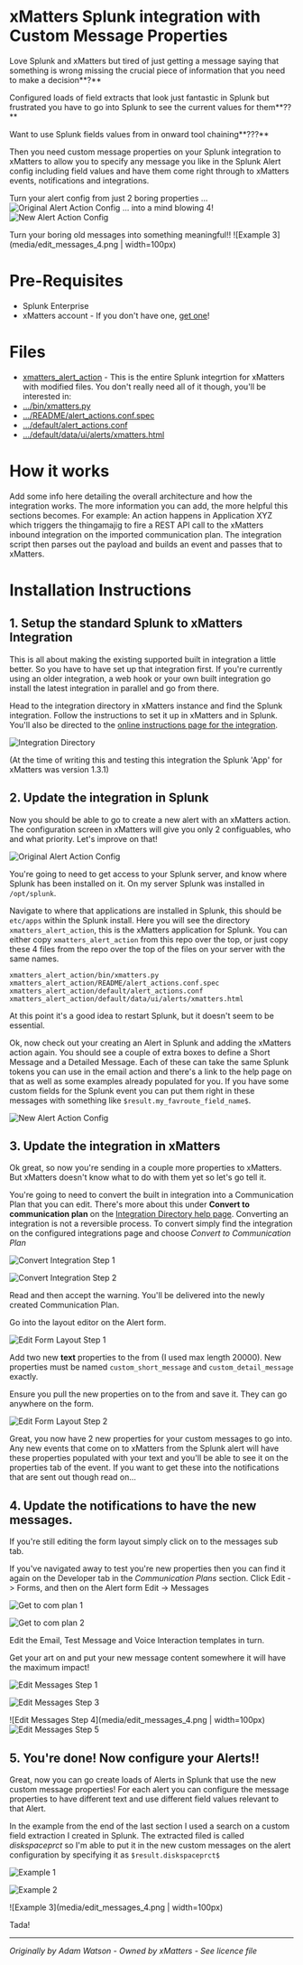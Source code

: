 # xMatters Splunk integration with Custom Message Properties

Love Splunk and xMatters but tired of just getting a message saying that something is wrong missing the crucial piece of information that you need to make a decision**?**

Configured loads of field extracts that look just fantastic in Splunk but frustrated you have to go into Splunk to see the current values for them**??**

Want to use Splunk fields values from in onward tool chaining**???**

Then you need custom message properties on your Splunk integration to xMatters to allow you to specify any message you like in the Splunk Alert config including field values and have them come right through to xMatters events, notifications and integrations.

Turn your alert config from just 2 boring properties ...
![Original Alert Action Config](media/origonal_alert_action_config.png)
... into a mind blowing 4!
![New Alert Action Config](media/new_alert_action_config.png)

Turn your boring old messages into something meaningful!!
![Example 3](media/edit_messages_4.png | width=100px)

# Pre-Requisites
* Splunk Enterprise
* xMatters account - If you don't have one, [get one](https://www.xmatters.com)!

# Files
* [xmatters_alert_action](xmatters_alert_action) - This is the entire Splunk integrtion for xMatters with modified files.  You don't really need all of it though, you'll be interested in:
* [.../bin/xmatters.py](xmatters_alert_action/bin/xmatters.py)
* [.../README/alert_actions.conf.spec](xmatters_alert_action/README/alert_actions.conf.spec)
* [.../default/alert_actions.conf](xmatters_alert_action/default/alert_actions.conf)
* [.../default/data/ui/alerts/xmatters.html](xmatters_alert_action/default/data/ui/alerts/xmatters.html)


# How it works
Add some info here detailing the overall architecture and how the integration works. The more information you can add, the more helpful this sections becomes. For example: An action happens in Application XYZ which triggers the thingamajig to fire a REST API call to the xMatters inbound integration on the imported communication plan. The integration script then parses out the payload and builds an event and passes that to xMatters.

# Installation Instructions

## 1. Setup the standard Splunk to xMatters Integration
This is all about making the existing supported built in integration a little better. So you have to have set up that integration first.  If you're currently using an older integration, a web hook or your own built integration go install the latest integration in parallel and go from there.

Head to the integration directory in xMatters instance and find the Splunk integration.  Follow the instructions to set it up in xMatters and in Splunk.  You'll also be directed to the [online instructions page for the integration](https://help.xmatters.com/integrations/logmgmt/splunk.htm?cshid=SPLUNK).

![Integration Directory](/media/integrationcataloge.png)

(At the time of writing this and testing this integration the Splunk 'App' for xMatters was version 1.3.1)

## 2. Update the integration in Splunk
Now you should be able to go to create a new alert with an xMatters action.  The configuration screen in xMatters will give you only 2 configuables, who and what priority.  Let's improve on that!

![Original Alert Action Config](media/origonal_alert_action_config.png)

You're going to need to get access to your Splunk server, and know where Splunk has been installed on it.  On my server Splunk was installed in `/opt/splunk`.

Navigate to where that applications are installed in Splunk, this should be `etc/apps` within the Splunk install.  Here you will see the directory `xmatters_alert_action`, this is the xMatters application for Splunk. You can either copy `xmatters_alert_action` from this repo over the top, or just copy these 4 files from the repo over the top of the files on your server with the same names.

```
xmatters_alert_action/bin/xmatters.py
xmatters_alert_action/README/alert_actions.conf.spec
xmatters_alert_action/default/alert_actions.conf
xmatters_alert_action/default/data/ui/alerts/xmatters.html
```

At this point it's a good idea to restart Splunk, but it doesn't seem to be essential.

Ok, now check out your creating an Alert in Splunk and adding the xMatters action again.  You should see a couple of extra boxes to define a Short Message and a Detailed Message.  Each of these can take the same Splunk tokens you can use in the email action and there's a link to the help page on that as well as some examples already populated for you.  If you have some custom fields for the Splunk event you can put them right in these messages with something like `$result.my_favroute_field_name$`.

![New Alert Action Config](media/new_alert_action_config.png)


## 3. Update the integration in xMatters
Ok great, so now you're sending in a couple more properties to xMatters.  But xMatters doesn't know what to do with them yet so let's go tell it.

You're going to need to convert the built in integration into a Communication Plan that you can edit. There's more about this under **Convert to communication plan** on the [Integration Directory help page](https://help.xmatters.com/ondemand/xmodwelcome/integrationdirectory/integration-directory.htm?cshid=IntegrationManagerPlace).  Converting an integration is not a reversible process.  To convert simply find the integration on the configured integrations page and choose *Convert to Communication Plan*

![Convert Integration Step 1](media/convert_intergration_1.png)

![Convert Integration Step 2](media/convert_intergration_2.png)

Read and then accept the warning.  You'll be delivered into the newly created Communication Plan.

Go into the layout editor on the Alert form.

![Edit Form Layout Step 1](media/edit_form_1.png)

Add two new **text** properties to the from (I used max length 20000). New properties must be named `custom_short_message` and `custom_detail_message` exactly.

Ensure you pull the new properties on to the from and save it. They can go anywhere on the form.

![Edit Form Layout Step 2](media/edit_form_2.png)

Great, you now have 2 new properties for your custom messages to go into. Any new events that come on to xMatters from the Splunk alert will have these properties populated with your text and you'll be able to see it on the properties tab of the event.  If you want to get these into the notifications that are sent out though read on...

## 4. Update the notifications to have the new messages.

If you're still editing the form layout simply click on to the messages sub tab.

If you've navigated away to test you're new properties then you can find it again on the Developer tab in the *Communication Plans* section. Click Edit -> Forms, and then on the Alert form Edit -> Messages

![Get to com plan 1](media/get_to_com_plan1.png)

![Get to com plan 2](media/get_to_com_plan2.png)

Edit the Email, Test Message and Voice Interaction templates in turn.

Get your art on and put your new message content somewhere it will have the maximum impact!

![Edit Messages Step 1](media/edit_messages_1.png)

![Edit Messages Step 3](media/edit_messages_3.png)

![Edit Messages Step 4](media/edit_messages_4.png | width=100px)
![Edit Messages Step 5](media/edit_messages_5.png)

## 5. You're done! Now configure your Alerts!!
Great, now you can go create loads of Alerts in Splunk that use the new custom message properties!  For each alert you can configure the message properties to have different text and use different field values relevant to that Alert.

In the example from the end of the last section I used a search on a custom field extraction I created in Splunk.  The extracted filed is called *diskspaceprct* so I'm able to put it in the new custom messages on the alert configuration by specifying it as `$result.diskspaceprct$`

![Example 1](media/example_1.png)

![Example 2](media/example_2.png)

![Example 3](media/edit_messages_4.png | width=100px)

Tada!

***
*Originally by Adam Watson - Owned by xMatters - See licence file*
